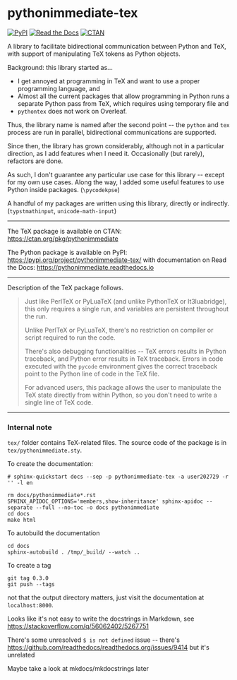 # pythonimmediate-tex

[![PyPI](https://img.shields.io/pypi/v/pythonimmediate-tex?style=flat)](https://pypi.python.org/pypi/pythonimmediate-tex/)
[![Read the Docs](https://img.shields.io/readthedocs/pythonimmediate)](https://pythonimmediate.readthedocs.io)
[![CTAN](https://img.shields.io/ctan/l/pythonimmediate)](https://ctan.org/pkg/pythonimmediate)

A library to facilitate bidirectional communication between Python and TeX,
with support of manipulating TeX tokens as Python objects.

Background: this library started as...
* I get annoyed at programming in TeX and want to use a proper programming language, and
* Almost all the current packages that allow programming in Python runs a separate Python pass from TeX,
which requires using temporary file and
* `pythontex` does not work on Overleaf.

Thus, the library name is named after the second point -- the `python` and `tex` process are run in parallel,
bidirectional communications are supported.

Since then, the library has grown considerably, although not in a particular direction, as I add features when I need it.
Occasionally (but rarely), refactors are done.

As such, I don't guarantee any particular use case for this library -- except for my own use cases.
Along the way, I added some useful features to use Python inside packages. (`\pycodekpse`)

A handful of my packages are written using this library, directly or indirectly. (`typstmathinput`, `unicode-math-input`)

------

The TeX package is available on CTAN: https://ctan.org/pkg/pythonimmediate

The Python package is available on PyPI: https://pypi.org/project/pythonimmediate-tex/
with documentation on Read the Docs: https://pythonimmediate.readthedocs.io

------

Description of the TeX package follows.

> Just like PerlTeX or PyLuaTeX (and unlike PythonTeX or lt3luabridge),
> this only requires a single run, and variables are persistent throughout the run.
> 
> Unlike PerlTeX or PyLuaTeX, there's no restriction on compiler or script required to run the code.
> 
> There's also debugging functionalities -- TeX errors results in Python traceback, and Python error results in TeX traceback.
> Errors in code executed with the `pycode` environment gives the correct traceback point to the Python line of code in the TeX file.
> 
> For advanced users, this package allows the user to manipulate the TeX state directly from within Python,
> so you don't need to write a single line of TeX code.

------

### Internal note

`tex/` folder contains TeX-related files. The source code of the package is in `tex/pythonimmediate.sty`.

To create the documentation:

```
# sphinx-quickstart docs --sep -p pythonimmediate-tex -a user202729 -r '' -l en

rm docs/pythonimmediate*.rst
SPHINX_APIDOC_OPTIONS='members,show-inheritance' sphinx-apidoc --separate --full --no-toc -o docs pythonimmediate
cd docs
make html
```

To autobuild the documentation

```
cd docs
sphinx-autobuild . /tmp/_build/ --watch ..
```

To create a tag

```
git tag 0.3.0
git push --tags
```

not that the output directory matters, just visit the documentation at `localhost:8000`.

Looks like it's not easy to write the docstrings in Markdown, see https://stackoverflow.com/q/56062402/5267751

There's some unresolved `$ is not defined` issue -- there's https://github.com/readthedocs/readthedocs.org/issues/9414 but it's unrelated

Maybe take a look at mkdocs/mkdocstrings later
